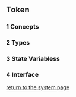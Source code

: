 ## Token

### 1 Concepts

### 2 Types

### 3 State Variabless

### 4 Interface

[return to the system page](../../README.md#231-core-layeryou-can-consider-it-as-the-infrastructure-layer)
